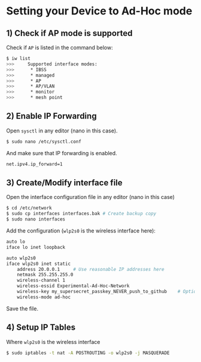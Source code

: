 # Setting your Device to Ad-Hoc mode
## 1) Check if AP mode is supported
Check if `AP` is listed in the command below:
```bash
$ iw list
>>> 	Supported interface modes:
>>>		 * IBSS
>>>		 * managed
>>>		 * AP
>>>		 * AP/VLAN
>>>		 * monitor
>>>		 * mesh point
```

## 2) Enable IP Forwarding
Open `sysctl` in any editor (nano in this case).
``` bash
$ sudo nano /etc/sysctl.conf
```
And make sure that IP forwarding is enabled.
```bash
net.ipv4.ip_forward=1
```

## 3) Create/Modify interface file
Open the interface configuration file in any editor (nano in this  case)
``` bash
$ cd /etc/network
$ sudo cp interfaces interfaces.bak # Create backup copy
$ sudo nano interfaces
```
Add the configuration (`wlp2s0` is the wireless interface here):
``` bash
auto lo
iface lo inet loopback

auto wlp2s0
iface wlp2s0 inet static
    address 20.0.0.1     # Use reasonable IP addresses here
    netmask 255.255.255.0
    wireless-channel 1
    wireless-essid Experimental-Ad-Hoc-Network
    wireless-key my_supersecret_passkey_NEVER_push_to_github    # Optional, but reasonable
    wireless-mode ad-hoc
```
Save the file.

## 4) Setup IP Tables
Where `wlp2s0` is the wireless interface
``` bash
$ sudo iptables -t nat -A POSTROUTING -o wlp2s0 -j MASQUERADE
```
